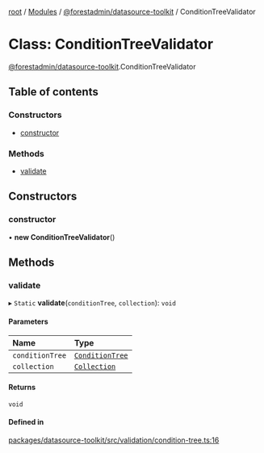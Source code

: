 [root](../README.md) / [Modules](../modules.md) / [@forestadmin/datasource-toolkit](../modules/forestadmin_datasource_toolkit.md) / ConditionTreeValidator

# Class: ConditionTreeValidator

[@forestadmin/datasource-toolkit](../modules/forestadmin_datasource_toolkit.md).ConditionTreeValidator

## Table of contents

### Constructors

- [constructor](forestadmin_datasource_toolkit.ConditionTreeValidator.md#constructor)

### Methods

- [validate](forestadmin_datasource_toolkit.ConditionTreeValidator.md#validate)

## Constructors

### constructor

• **new ConditionTreeValidator**()

## Methods

### validate

▸ `Static` **validate**(`conditionTree`, `collection`): `void`

#### Parameters

| Name | Type |
| :------ | :------ |
| `conditionTree` | [`ConditionTree`](forestadmin_datasource_toolkit.ConditionTree.md) |
| `collection` | [`Collection`](../interfaces/forestadmin_datasource_toolkit.Collection.md) |

#### Returns

`void`

#### Defined in

[packages/datasource-toolkit/src/validation/condition-tree.ts:16](https://github.com/ForestAdmin/agent-nodejs/blob/0eb369e/packages/datasource-toolkit/src/validation/condition-tree.ts#L16)

